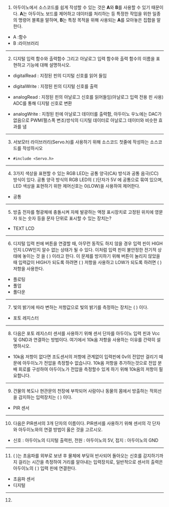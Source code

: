 
1. 아두이노에서 소스코드를 쉽게 작성할 수 있는 것은 **A**와 **B**를 사용할 수 있기 때문이다. **A**는 아두이노 보드를 제어하고 데이터를 처리하는 등 특정한 작업을 위한 일종의 명령어 블록을 말하며, **B**는 특정 목적을 위해 사용되는 **A**를 모아놓은 집합을 말한다.

- A :함수
- B :라이브러리

---

2. 디지털 입력 함수와 출력함수 그리고 아날로그 입력 함수와 출력 함수의 이름을 표현하고 기능에 대해 설명하시오.

- digitalRead  : 지정된 핀의 디지털 신호를 읽어 들임
- digitalWrite : 지정된 핀의 디지털 신호를 출력

- analogRead : 지정된 핀의 아날로그 신호를 읽어들임(아날로그 입력 전용 핀 사용) ADC를 통해 디지털 신호로 변환
- analogWrite : 지정된 핀에 아날로그 데이터를 출력함, 아두이노 우노에는 DAC가 없음으로 PWM(펄스폭 변조)방식의 디지털 데이터로 아날로그 데이터와 비슷한 효과를 냄

---

3. 서보모터 라이브러리(Servo.h)를 사용하기 위해 소스코드 첫줄에 작성하는 소스코드를 작성하시오

- `#include <Servo.h>`

---

4. 3가지 색상을 표현할 수 있는 RGB LED는 공통 양극(CA) 방식과 공통 음극(CC) 방식이 있다. 공통 양극 방식의 RGB LED의 (       )단자가 5V 에 공통으로 묶여 있으며, LED 색상을 표현하기 위한 제어신호는 0(LOW)을 사용하여 제어한다.

- 공통

---

5. 방출 전자를 형광체에 충돌시켜 자체 발광하는 액정 표시장치로 고정된 위치에 영문자 또는 숫자 등을 문자 단위로 표시할 수 있는 장치는?

- TEXT LCD

---

6. 디지털 입력 핀에 버튼을 연결할 때, 아무런 동작도 하지 않을 경우 입력 핀이 HIGH인지 LOW인지 알수 없는 상태가 될 수 있다. 이처럼 입력 핀이 불안정한 전기적 상태에 놓이는 것 을 (    ) 이라고 한다. 이 문제를 방지하기 위해 버튼이 눌리지 않았을 때 입력값이 HIGH가 되도록 하려면 (    ) 저항을 사용하고 LOW가 되도록 하려면 (    ) 저항을 사용한다.

- 플로팅
- 풀업
- 풀다운

---

7. 빛의 밝기에 따라 변하는 저항값으로 빛의 밝기를 측정하는 장치는 (    ) 이다.

- 포토 레지스터

---

8. 다음은 포토 레지스터 센서를 사용하기 위해 센서 단자를 아두이노 입력 핀과 Vcc 및 GND과 연결하는 방법이다. 여기에서 10k옴 저항을 사용하는 이유를 간략히 설명하시오.

- 10k옴 저항이 없다면 조도센서의 저항에 관계없이 입력핀에 0v의 전압만 걸리기 때문에 아두이노가 전압을 측정할수 없습니다. 
  10k옴 저항을 추가하는것으로 전압 분배 회로를 구성하여 아두이노가 전압을 측정할수 있게 하기 위해 10k옴의 저항이 필요합니다.

---

9. 건물의 복도나 현관문의 천장에 부착되어 사람이나 동물의 몸에서 방출하는 적외선을 감지하는 입력장치는 (    ) 이다.

- PIR 센서

---

10. 다음은 PIR센서의 3개 단자의 이름이다. PIR센서를 사용하기 위해 센서의 각 단자와 아두이노와의 연결 방법이 옳은 것을 고르시오.

- 신호 : 아두이노의 디지털 출력핀, 전원 : 아두이노의 5V, 접지 : 아두이노의 GND

---

11. (    )는 초음파를 외부로 보낸 후 물체에 부딪혀 반사되어 돌아오는 신호를 감지하기까지 걸리는 시간을 측정하여 거리를 알아내는 입력장치로, 일반적으로 센서의 출력은 아두이노의 (   ) 입력 핀에 연결한다.

- 초음파 센서
- 디지털

---

12. 